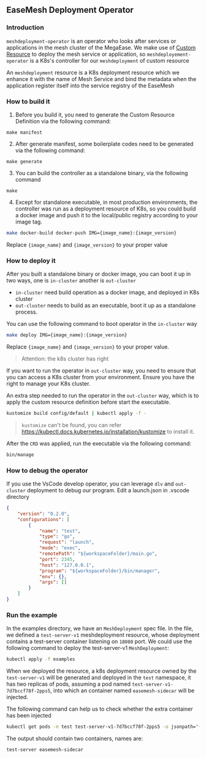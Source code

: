 ## EaseMesh Deployment Operator

### Introduction


`meshdeployment-operator` is an operator who looks after services or applications in the mesh cluster of the MegaEase. We make use of [Custom Resource](https://kubernetes.io/docs/concepts/extend-kubernetes/api-extension/custom-resources/) to deploy the mesh service or application, so `meshdeployement-operator` is a K8s's controller for our `meshdeployment` of custom resource


An `meshdeployment` resource is a K8s deployment resource which we enhance it with the name of Mesh Service and bind the metadata when the application register itself into the service registry of the EaseMesh

### How to build it

1. Before you build it, you need to generate the Custom Resource Definition via the following command:

```shell
make manifest
```

2. After generate manifest, some boilerplate codes need to be generated via the following command:

```shell
make generate
```

3. You can build the controller as a standalone binary, via the following command

```shell
make 
```

4. Except for standalone executable, in most production environments, the controller was run as a deployment resource of K8s, so you could build a docker image and push it to the local/public registry according to your image tag.

```bash
make docker-build docker-push IMG={image_name}:{image_version}
```

Replace `{image_name}` and `{image_version}` to your proper value


### How to deploy it

After you built a standalone binary or docker image, you can boot it up in two ways, one is `in-cluster` another is `out-cluster`

- `in-cluster` need build operation as a docker image, and deployed in K8s cluster
- `out-cluster` needs to build as an executable, boot it up as a standalone process.


You can use the following command to boot operator in the `in-cluster` way

```bash
make deploy IMG={image_name}:{image_version}
```

Replace `{image_name}` and `{image_version}` to your proper value.

> Attention: the k8s cluster has right 

If you want to run the operator in `out-cluster` way, you need to ensure that you can access a K8s cluster from your environment. Ensure you have the right to manage your K8s cluster.

An extra step needed to run the operator in the `out-cluster` way, which is to apply the custom resource definition before start the executable.

```bash
kustomize build config/default | kubectl apply -f - 
```

> `kustomize` can't be found, you can refer https://kubectl.docs.kubernetes.io/installation/kustomize to install it.

After the `CRD` was applied, run the executable via the following command:

```bash
bin/manage
```

### How to debug the operator

If you use the VsCode develop operator, you can leverage `dlv` and `out-cluster` deployment to debug our program. Edit a launch.json in .vscode directory

```json
{
    "version": "0.2.0",
    "configurations": [
        {
            "name": "test",
            "type": "go",
            "request": "launch",
            "mode": "exec",
            "remotePath": "${workspaceFolder}/main.go",
            "port": 2345,
            "host": "127.0.0.1",
            "program": "${workspaceFolder}/bin/manager",
            "env": {},
            "args": []
        }
    ]
}
```

### Run the example

In the examples directory, we have an `MeshDeployment` spec file. In the file, we defined a `test-server-v1` meshdeployment resource, whose deployment contains a test-server container listening on `18080` port.  We could use the following command to deploy the test-server-v1 `MeshDeployment`:

```bash
kubectl apply -f examples
```

When we deployed the resource, a k8s deployment resource owned by the `test-server-v1` will be generated and deployed in the `test` namespace, it has two replicas of pods, assuming a pod named `test-server-v1-7d7bccf78f-2pps5`, into which an container named `easemesh-sidecar` will be injected.

The following command can help us to check whether the extra container has been injected

```bash
kubectl get pods -n test test-server-v1-7d7bccf78f-2pps5 -o jsonpath="{.spec.containers[*].name}"
```

The output should contain two containers, names are:

```bash
test-server easemesh-sidecar
```
